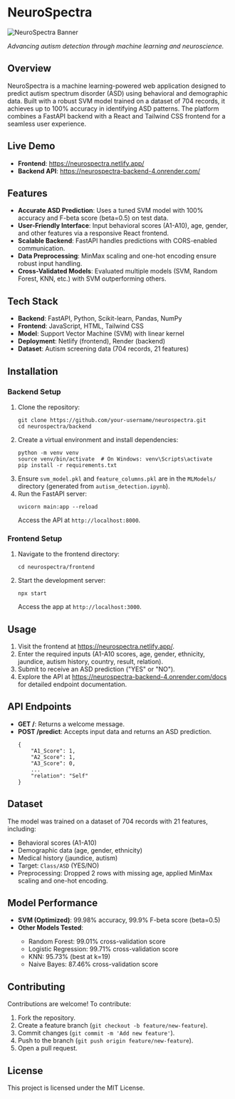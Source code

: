 <h1>NeuroSpectra</h1>
<img src="https://regencyhealthcare.in/wp-content/uploads/2021/12/shutterstock_1935999781-scaled.jpg" alt="NeuroSpectra Banner">
<p><em>Advancing autism detection through machine learning and neuroscience.</em></p>

<h2>Overview</h2>
<p>NeuroSpectra is a machine learning-powered web application designed to predict autism spectrum disorder (ASD) using behavioral and demographic data. Built with a robust SVM model trained on a dataset of 704 records, it achieves up to 100% accuracy in identifying ASD patterns. The platform combines a FastAPI backend with a React and Tailwind CSS frontend for a seamless user experience.</p>

<h2>Live Demo</h2>
<ul>
    <li><strong>Frontend</strong>: <a href="https://neurospectra.netlify.app/">https://neurospectra.netlify.app/</a></li>
    <li><strong>Backend API</strong>: <a href="https://neurospectra-backend-4.onrender.com/">https://neurospectra-backend-4.onrender.com/</a></li>
</ul>

<h2>Features</h2>
<ul>
    <li><strong>Accurate ASD Prediction</strong>: Uses a tuned SVM model with 100% accuracy and F-beta score (beta=0.5) on test data.</li>
    <li><strong>User-Friendly Interface</strong>: Input behavioral scores (A1-A10), age, gender, and other features via a responsive React frontend.</li>
    <li><strong>Scalable Backend</strong>: FastAPI handles predictions with CORS-enabled communication.</li>
    <li><strong>Data Preprocessing</strong>: MinMax scaling and one-hot encoding ensure robust input handling.</li>
    <li><strong>Cross-Validated Models</strong>: Evaluated multiple models (SVM, Random Forest, KNN, etc.) with SVM outperforming others.</li>
</ul>

<h2>Tech Stack</h2>
<ul>
    <li><strong>Backend</strong>: FastAPI, Python, Scikit-learn, Pandas, NumPy</li>
    <li><strong>Frontend</strong>: JavaScript, HTML, Tailwind CSS</li>
    <li><strong>Model</strong>: Support Vector Machine (SVM) with linear kernel</li>
    <li><strong>Deployment</strong>: Netlify (frontend), Render (backend)</li>
    <li><strong>Dataset</strong>: Autism screening data (704 records, 21 features)</li>
</ul>

<h2>Installation</h2>
<h3>Backend Setup</h3>
<ol>
    <li>Clone the repository:<br>
        <pre><code>git clone https://github.com/your-username/neurospectra.git
cd neurospectra/backend</code></pre>
    </li>
    <li>Create a virtual environment and install dependencies:<br>
        <pre><code>python -m venv venv
source venv/bin/activate  # On Windows: venv\Scripts\activate
pip install -r requirements.txt</code></pre>
    </li>
    <li>Ensure <code>svm_model.pkl</code> and <code>feature_columns.pkl</code> are in the <code>MLModels/</code> directory (generated from <code>autism_detection.ipynb</code>).</li>
    <li>Run the FastAPI server:<br>
        <pre><code>uvicorn main:app --reload</code></pre>
        Access the API at <code>http://localhost:8000</code>.
    </li>
</ol>

<h3>Frontend Setup</h3>
<ol>
    <li>Navigate to the frontend directory:<br>
        <pre><code>cd neurospectra/frontend</code></pre>
    </li>
    <li>Start the development server:<br>
        <pre><code>npx start</code></pre>
        Access the app at <code>http://localhost:3000</code>.
    </li>
</ol>

<h2>Usage</h2>
<ol>
    <li>Visit the frontend at <a href="https://neurospectra.netlify.app/">https://neurospectra.netlify.app/</a>.</li>
    <li>Enter the required inputs (A1-A10 scores, age, gender, ethnicity, jaundice, autism history, country, result, relation).</li>
    <li>Submit to receive an ASD prediction ("YES" or "NO").</li>
    <li>Explore the API at <a href="https://neurospectra-backend-4.onrender.com/docs">https://neurospectra-backend-4.onrender.com/docs</a> for detailed endpoint documentation.</li>
</ol>

<h2>API Endpoints</h2>
<ul>
    <li><strong>GET /</strong>: Returns a welcome message.</li>
    <li><strong>POST /predict</strong>: Accepts input data and returns an ASD prediction.<br>
        <pre><code>{
    "A1_Score": 1,
    "A2_Score": 1,
    "A3_Score": 0,
    ...
    "relation": "Self"
}</code></pre>
    </li>
</ul>

<h2>Dataset</h2>
<p>The model was trained on a dataset of 704 records with 21 features, including:</p>
<ul>
    <li>Behavioral scores (A1-A10)</li>
    <li>Demographic data (age, gender, ethnicity)</li>
    <li>Medical history (jaundice, autism)</li>
    <li>Target: <code>Class/ASD</code> (YES/NO)</li>
    <li>Preprocessing: Dropped 2 rows with missing age, applied MinMax scaling and one-hot encoding.</li>
</ul>

<h2>Model Performance</h2>
<ul>
    <li><strong>SVM (Optimized)</strong>: 99.98% accuracy, 99.9% F-beta score (beta=0.5)</li>
    <li><strong>Other Models Tested</strong>:</li>
    <ul>
        <li>Random Forest: 99.01% cross-validation score</li>
        <li>Logistic Regression: 99.71% cross-validation score</li>
        <li>KNN: 95.73% (best at k=19)</li>
        <li>Naive Bayes: 87.46% cross-validation score</li>
    </ul>
</ul>

<h2>Contributing</h2>
<p>Contributions are welcome! To contribute:</p>
<ol>
    <li>Fork the repository.</li>
    <li>Create a feature branch (<code>git checkout -b feature/new-feature</code>).</li>
    <li>Commit changes (<code>git commit -m 'Add new feature'</code>).</li>
    <li>Push to the branch (<code>git push origin feature/new-feature</code>).</li>
    <li>Open a pull request.</li>
</ol>

<h2>License</h2>
<p>This project is licensed under the MIT License.</p>
